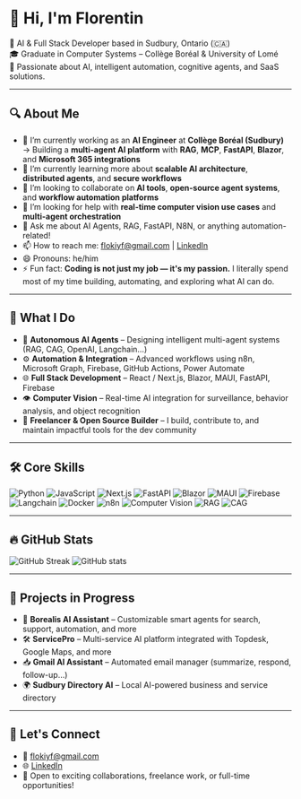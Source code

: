 # 👋 Hi, I'm Florentin

🚀 AI & Full Stack Developer based in Sudbury, Ontario (🇨🇦)  
🎓 Graduate in Computer Systems – Collège Boréal & University of Lomé  
🧠 Passionate about AI, intelligent automation, cognitive agents, and SaaS solutions.

---

## 🔍 About Me

- 🔭 I’m currently working as an **AI Engineer** at **Collège Boréal (Sudbury)**  
  → Building a **multi-agent AI platform** with **RAG**, **MCP**, **FastAPI**, **Blazor**, and **Microsoft 365 integrations**
- 🌱 I’m currently learning more about **scalable AI architecture**, **distributed agents**, and **secure workflows**
- 👯 I’m looking to collaborate on **AI tools**, **open-source agent systems**, and **workflow automation platforms**
- 🤔 I’m looking for help with **real-time computer vision use cases** and **multi-agent orchestration**
- 💬 Ask me about AI Agents, RAG, FastAPI, N8N, or anything automation-related!
- 📫 How to reach me: [flokiyf@gmail.com](mailto:flokiyf@gmail.com) | [LinkedIn](https://www.linkedin.com/in/florentin-kassegni)
- 😄 Pronouns: he/him
- ⚡ Fun fact: **Coding is not just my job — it's my passion.** I literally spend most of my time building, automating, and exploring what AI can do.

---

## 🧩 What I Do

- 🤖 **Autonomous AI Agents** – Designing intelligent multi-agent systems (RAG, CAG, OpenAI, Langchain…)
- ⚙️ **Automation & Integration** – Advanced workflows using n8n, Microsoft Graph, Firebase, GitHub Actions, Power Automate
- 🌐 **Full Stack Development** – React / Next.js, Blazor, MAUI, FastAPI, Firebase
- 👁️ **Computer Vision** – Real-time AI integration for surveillance, behavior analysis, and object recognition
- 💼 **Freelancer & Open Source Builder** – I build, contribute to, and maintain impactful tools for the dev community

---

## 🛠️ Core Skills

![Python](https://img.shields.io/badge/-Python-333?style=flat&logo=python)
![JavaScript](https://img.shields.io/badge/-JavaScript-333?style=flat&logo=javascript)
![Next.js](https://img.shields.io/badge/-Next.js-333?style=flat&logo=next.js)
![FastAPI](https://img.shields.io/badge/-FastAPI-333?style=flat&logo=fastapi)
![Blazor](https://img.shields.io/badge/-Blazor-333?style=flat&logo=blazor)
![MAUI](https://img.shields.io/badge/-MAUI-333?style=flat&logo=microsoft)
![Firebase](https://img.shields.io/badge/-Firebase-333?style=flat&logo=firebase)
![Langchain](https://img.shields.io/badge/-Langchain-333?style=flat&logo=openai)
![Docker](https://img.shields.io/badge/-Docker-333?style=flat&logo=docker)
![n8n](https://img.shields.io/badge/-n8n-333?style=flat&logo=n8n)
![Computer Vision](https://img.shields.io/badge/-Computer%20Vision-333?style=flat&logo=opencv)
![RAG](https://img.shields.io/badge/-RAG-333?style=flat&logo=openai)
![CAG](https://img.shields.io/badge/-CAG-333?style=flat&logo=openai)

---

## 🔥 GitHub Stats

![GitHub Streak](https://github-readme-streak-stats.herokuapp.com?user=flokiyf&theme=default)
![GitHub stats](https://github-readme-stats.vercel.app/api?username=flokiyf&show_icons=true&hide_title=true&count_private=true&include_all_commits=true)

---

## 🚧 Projects in Progress

- 🧠 **Borealis AI Assistant** – Customizable smart agents for search, support, automation, and more
- 🛠 **ServicePro** – Multi-service AI platform integrated with Topdesk, Google Maps, and more
- 📥 **Gmail AI Assistant** – Automated email manager (summarize, respond, follow-up…)
- 🌍 **Sudbury Directory AI** – Local AI-powered business and service directory

---

## 💬 Let's Connect

- 📧 [flokiyf@gmail.com](mailto:flokiyf@gmail.com)
- 🌐 [LinkedIn](https://www.linkedin.com/in/florentin-kassegni)
- 🤝 Open to exciting collaborations, freelance work, or full-time opportunities!
